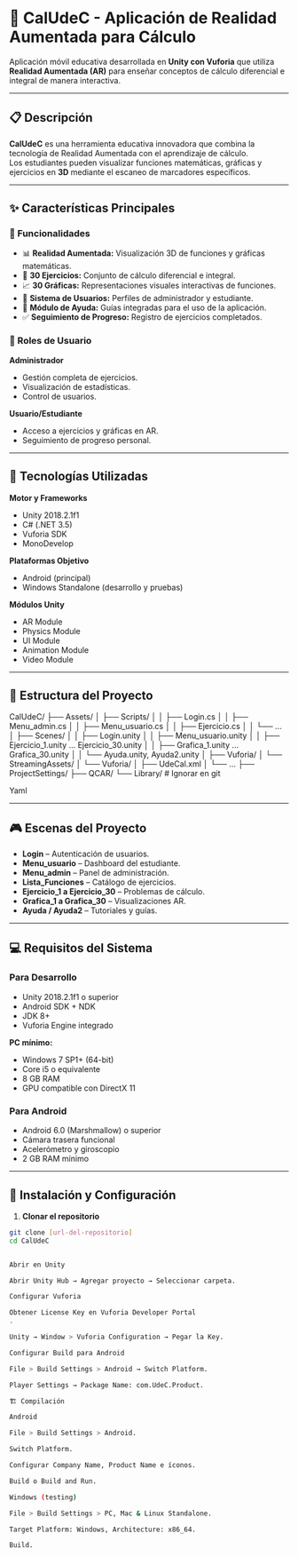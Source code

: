 # 📱 CalUdeC - Aplicación de Realidad Aumentada para Cálculo  

Aplicación móvil educativa desarrollada en **Unity con Vuforia** que utiliza **Realidad Aumentada (AR)** para enseñar conceptos de cálculo diferencial e integral de manera interactiva.  

---

## 📋 Descripción  
**CalUdeC** es una herramienta educativa innovadora que combina la tecnología de Realidad Aumentada con el aprendizaje de cálculo.  
Los estudiantes pueden visualizar funciones matemáticas, gráficas y ejercicios en **3D** mediante el escaneo de marcadores específicos.  

---

## ✨ Características Principales  

### 🎯 Funcionalidades
- 📊 **Realidad Aumentada:** Visualización 3D de funciones y gráficas matemáticas.  
- 📝 **30 Ejercicios:** Conjunto de cálculo diferencial e integral.  
- 📈 **30 Gráficas:** Representaciones visuales interactivas de funciones.  
- 👥 **Sistema de Usuarios:** Perfiles de administrador y estudiante.  
- 📖 **Módulo de Ayuda:** Guías integradas para el uso de la aplicación.  
- ✅ **Seguimiento de Progreso:** Registro de ejercicios completados.  

### 👥 Roles de Usuario  
**Administrador**
- Gestión completa de ejercicios.  
- Visualización de estadísticas.  
- Control de usuarios.  

**Usuario/Estudiante**
- Acceso a ejercicios y gráficas en AR.  
- Seguimiento de progreso personal.  

---

## 🚀 Tecnologías Utilizadas  

**Motor y Frameworks**  
- Unity 2018.2.1f1  
- C# (.NET 3.5)  
- Vuforia SDK  
- MonoDevelop  

**Plataformas Objetivo**  
- Android (principal)  
- Windows Standalone (desarrollo y pruebas)  

**Módulos Unity**  
- AR Module  
- Physics Module  
- UI Module  
- Animation Module  
- Video Module  

---

## 📁 Estructura del Proyecto  


CalUdeC/
├── Assets/
│ ├── Scripts/
│ │ ├── Login.cs
│ │ ├── Menu_admin.cs
│ │ ├── Menu_usuario.cs
│ │ ├── Ejercicio.cs
│ │ └── ...
│ ├── Scenes/
│ │ ├── Login.unity
│ │ ├── Menu_usuario.unity
│ │ ├── Ejercicio_1.unity ... Ejercicio_30.unity
│ │ ├── Grafica_1.unity ... Grafica_30.unity
│ │ └── Ayuda.unity, Ayuda2.unity
│ ├── Vuforia/
│ └── StreamingAssets/
│ └── Vuforia/
│ ├── UdeCal.xml
│ └── ...
├── ProjectSettings/
├── QCAR/
└── Library/ # Ignorar en git


Yaml

---

## 🎮 Escenas del Proyecto  
- **Login** – Autenticación de usuarios.  
- **Menu_usuario** – Dashboard del estudiante.  
- **Menu_admin** – Panel de administración.  
- **Lista_Funciones** – Catálogo de ejercicios.  
- **Ejercicio_1 a Ejercicio_30** – Problemas de cálculo.  
- **Grafica_1 a Grafica_30** – Visualizaciones AR.  
- **Ayuda / Ayuda2** – Tutoriales y guías.  

---

## 💻 Requisitos del Sistema  

### Para Desarrollo  
- Unity 2018.2.1f1 o superior  
- Android SDK + NDK  
- JDK 8+  
- Vuforia Engine integrado  

**PC mínimo:**  
- Windows 7 SP1+ (64-bit)  
- Core i5 o equivalente  
- 8 GB RAM  
- GPU compatible con DirectX 11  

### Para Android  
- Android 6.0 (Marshmallow) o superior  
- Cámara trasera funcional  
- Acelerómetro y giroscopio  
- 2 GB RAM mínimo  

---

## 🔧 Instalación y Configuración  

1. **Clonar el repositorio**
```bash
git clone [url-del-repositorio]
cd CalUdeC


Abrir en Unity

Abrir Unity Hub → Agregar proyecto → Seleccionar carpeta.

Configurar Vuforia

Obtener License Key en Vuforia Developer Portal
.

Unity → Window > Vuforia Configuration → Pegar la Key.

Configurar Build para Android

File > Build Settings > Android → Switch Platform.

Player Settings → Package Name: com.UdeC.Product.

🏗️ Compilación

Android

File > Build Settings > Android.

Switch Platform.

Configurar Company Name, Product Name e íconos.

Build o Build and Run.

Windows (testing)

File > Build Settings > PC, Mac & Linux Standalone.

Target Platform: Windows, Architecture: x86_64.

Build.
